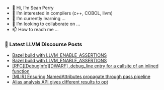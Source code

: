 - 👋 Hi, I’m Sean Perry
- 👀 I’m interested in compilers (c++, COBOL, llvm)
- 🌱 I’m currently learning ...
- 💞️ I’m looking to collaborate on ...
- 📫 How to reach me ...

<!---
s66perry/s66perry is a ✨ special ✨ repository because its `README.md` (this file) appears on your GitHub profile.
You can click the Preview link to take a look at your changes.
--->
### 📕 Latest LLVM Discourse Posts

<!-- DISCOURSE-LLVM:START -->
- [Bazel build with LLVM_ENABLE_ASSERTIONS](https://discourse.llvm.org/t/bazel-build-with-llvm-enable-assertions/63422#post_2)
- [Bazel build with LLVM_ENABLE_ASSERTIONS](https://discourse.llvm.org/t/bazel-build-with-llvm-enable-assertions/63422#post_1)
- [[RFC][DebugInfo][DWARF] .debug_line entry for a callsite of an inlined function](https://discourse.llvm.org/t/rfc-debuginfo-dwarf-debug-line-entry-for-a-callsite-of-an-inlined-function/62984#post_8)
- [[MLIR] Ensuring NamedAttributes propagate through pass pipeline](https://discourse.llvm.org/t/mlir-ensuring-namedattributes-propagate-through-pass-pipeline/63421#post_2)
- [Alias analysis API gives different results to opt](https://discourse.llvm.org/t/alias-analysis-api-gives-different-results-to-opt/63397#post_10)
<!-- DISCOURSE-LLVM:END -->
